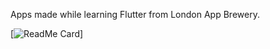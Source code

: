Apps made while learning Flutter from London App Brewery.

[![ReadMe Card](https://github-readme-stats.vercel.app/api/pin/?username=sameer882000&theme=radical&repo=Destini)]
